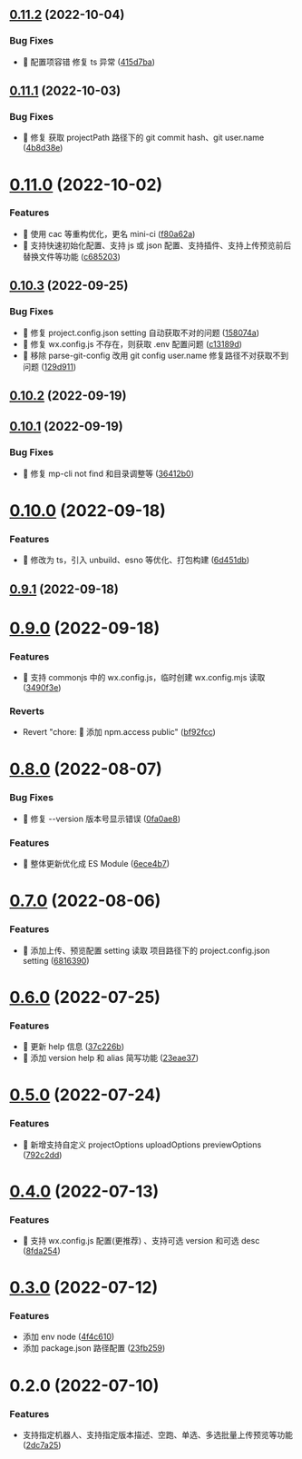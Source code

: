 

## [0.11.2](https://github.com/lxchuan12/mini-ci/compare/0.11.1...0.11.2) (2022-10-04)


### Bug Fixes

* 🐛 配置项容错 修复 ts 异常 ([415d7ba](https://github.com/lxchuan12/mini-ci/commit/415d7bada60c145f31e83b0d4be9c63ac5589177))

## [0.11.1](https://github.com/lxchuan12/mini-ci/compare/0.11.0...0.11.1) (2022-10-03)


### Bug Fixes

* 🐛 修复 获取 projectPath 路径下的 git commit hash、git user.name ([4b8d38e](https://github.com/lxchuan12/mini-ci/commit/4b8d38e8b812886e8b9d0531a701c389fa0dfa5f))

# [0.11.0](https://github.com/lxchuan12/mini-ci/compare/0.10.3...0.11.0) (2022-10-02)


### Features

* 🎸 使用 cac 等重构优化，更名 mini-ci ([f80a62a](https://github.com/lxchuan12/mini-ci/commit/f80a62a4b329f94f494aa68168e5db91af05f6e2))
* 🎸 支持快速初始化配置、支持 js 或 json 配置、支持插件、支持上传预览前后替换文件等功能 ([c685203](https://github.com/lxchuan12/mini-ci/commit/c685203dca4fa1fac0181edf5020c9dee6ef4136))

## [0.10.3](https://github.com/lxchuan12/mp-cli/compare/0.10.2...0.10.3) (2022-09-25)


### Bug Fixes

* 🐛 修复 project.config.json setting 自动获取不对的问题 ([158074a](https://github.com/lxchuan12/mp-cli/commit/158074a131facd4dc6662851accb6ad1303046d3))
* 🐛 修复 wx.config.js 不存在，则获取 .env 配置问题 ([c13189d](https://github.com/lxchuan12/mp-cli/commit/c13189dca9d809d5cfc11a82b3b64e5997419923))
* 🐛 移除 parse-git-config 改用 git config user.name 修复路径不对获取不到问题 ([129d911](https://github.com/lxchuan12/mp-cli/commit/129d911945b2bd9f24d1c08af4fee7d1b02b0b72))

## [0.10.2](https://github.com/lxchuan12/mp-cli/compare/0.10.1...0.10.2) (2022-09-19)

## [0.10.1](https://github.com/lxchuan12/mp-cli/compare/0.10.0...0.10.1) (2022-09-19)


### Bug Fixes

* 🐛 修复 mp-cli not find 和目录调整等 ([36412b0](https://github.com/lxchuan12/mp-cli/commit/36412b0ca06d80bdc2be21d2463e2980fed9baa1))

# [0.10.0](https://github.com/lxchuan12/mp-cli/compare/0.9.1...0.10.0) (2022-09-18)


### Features

* 🎸 修改为 ts，引入 unbuild、esno 等优化、打包构建 ([6d451db](https://github.com/lxchuan12/mp-cli/commit/6d451dbcdae603f4fe819e854285f7734b7d32d5))

## [0.9.1](https://github.com/lxchuan12/mp-cli/compare/0.9.0...0.9.1) (2022-09-18)

# [0.9.0](https://github.com/lxchuan12/mp-cli/compare/0.8.0...0.9.0) (2022-09-18)


### Features

* 🎸 支持 commonjs 中的 wx.config.js，临时创建 wx.config.mjs 读取 ([3490f3e](https://github.com/lxchuan12/mp-cli/commit/3490f3e432d686a1fdaebbce56be21be5405d546))


### Reverts

* Revert "chore: 🤖 添加 npm.access public" ([bf92fcc](https://github.com/lxchuan12/mp-cli/commit/bf92fcc0a65e6ba9434f26b986edb951b8139cce))

# [0.8.0](https://github.com/lxchuan12/mp-cli/compare/0.7.0...0.8.0) (2022-08-07)


### Bug Fixes

* 🐛 修复 --version 版本号显示错误 ([0fa0ae8](https://github.com/lxchuan12/mp-cli/commit/0fa0ae8ec75b35f9a962f7909e1f24552fdd0494))


### Features

* 🎸 整体更新优化成 ES Module ([6ece4b7](https://github.com/lxchuan12/mp-cli/commit/6ece4b710eef6bee59a53fbc735d63342b74879c))

# [0.7.0](https://github.com/lxchuan12/mp-cli/compare/0.6.0...0.7.0) (2022-08-06)


### Features

* 🎸 添加上传、预览配置 setting 读取 项目路径下的 project.config.json setting ([6816390](https://github.com/lxchuan12/mp-cli/commit/6816390be34805595e9957796d03b67a7ec9be6f))

# [0.6.0](https://github.com/lxchuan12/mp-cli/compare/0.5.0...0.6.0) (2022-07-25)


### Features

* 🎸 更新 help 信息 ([37c226b](https://github.com/lxchuan12/mp-cli/commit/37c226b467bb06110b67baa87d0a0bcbe3ae319d))
* 🎸 添加 version help 和 alias 简写功能 ([23eae37](https://github.com/lxchuan12/mp-cli/commit/23eae37b8d6dab473222699a0c11049c22570b09))

# [0.5.0](https://github.com/lxchuan12/mp-cli/compare/0.4.0...0.5.0) (2022-07-24)


### Features

* 🎸 新增支持自定义 projectOptions uploadOptions previewOptions ([792c2dd](https://github.com/lxchuan12/mp-cli/commit/792c2ddcf336b361694b12a02d964025ee4c545a))

# [0.4.0](https://github.com/lxchuan12/mp-cli/compare/0.3.0...0.4.0) (2022-07-13)


### Features

* 🎸 支持 wx.config.js 配置(更推荐) 、支持可选 version 和可选 desc ([8fda254](https://github.com/lxchuan12/mp-cli/commit/8fda254d38c50979d3222d3a82ed292dedbe9b98))

# [0.3.0](https://github.com/lxchuan12/mp-cli/compare/0.2.0...0.3.0) (2022-07-12)


### Features

* 添加 env node ([4f4c610](https://github.com/lxchuan12/mp-cli/commit/4f4c610156f15e612dff31c8f7efe77380bda2e8))
* 添加 package.json 路径配置 ([23fb259](https://github.com/lxchuan12/mp-cli/commit/23fb259ab6566faccea22fd587b8db1bf59536cd))

# 0.2.0 (2022-07-10)


### Features

* 支持指定机器人、支持指定版本描述、空跑、单选、多选批量上传预览等功能 ([2dc7a25](https://github.com/lxchuan12/mp-cli/commit/2dc7a25b9b56f12baa6a88d3611b6ed185333e59))